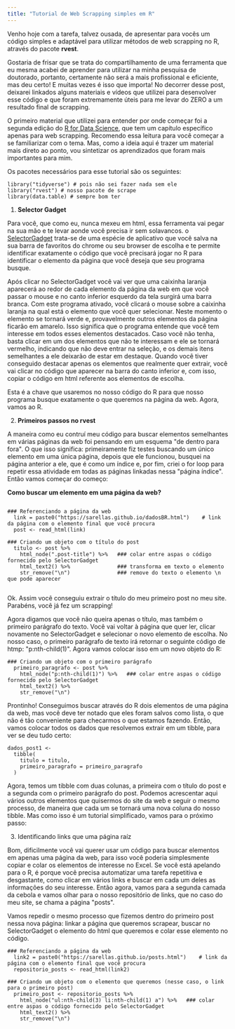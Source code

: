 ```yaml
---
title: "Tutorial de Web Scrapping simples em R"
---
```


Venho hoje com a tarefa, talvez ousada, de apresentar para vocês um código simples e adaptável para utilizar métodos de web scrapping no R, através do pacote **rvest**.

Gostaria de frisar que se trata do compartilhamento de uma ferramenta que eu mesma acabei de aprender para utilizar na minha pesquisa de doutorado, portanto, certamente não será a mais profissional e eficiente, mas deu certo! E muitas vezes é isso que importa! 
No decorrer desse post, deixarei linkados alguns materiais e vídeos que utilizei para desenvolver esse código e que foram extremamente úteis para me levar do ZERO a um resultado final de scrapping.

O primeiro material que utilizei para entender por onde começar foi a segunda edição do [R for Data Science](https://r4ds.hadley.nz/webscraping), que tem um capítulo específico apenas para web scrapping. Recomendo essa leitura para você começar a se familiarizar com o tema. Mas, como a ideia aqui é trazer um material mais direto ao ponto, vou sintetizar os aprendizados que foram mais importantes para mim. 

Os pacotes necessários para esse tutorial são os seguintes:

```{r}
library("tidyverse") # pois não sei fazer nada sem ele
library("rvest") # nosso pacote de scrape
library(data.table) # sempre bom ter
```

1. **Selector Gadget**

Para você, que como eu, nunca mexeu em html, essa ferramenta vai pegar na sua mão e te levar aonde você precisa ir sem solavancos. o [SelectorGadget](https://rvest.tidyverse.org/articles/selectorgadget.html) trata-se de uma espécie de aplicativo que você salva na sua barra de favoritos do chrome ou seu browser de escolha e te permite identificar exatamente o código que você precisará jogar no R para identificar o elemento da página que você deseja que seu programa busque. 

Após clicar no SelectorGadget você vai ver que uma caixinha laranja aparecerá ao redor de cada elemento da página da web em que você passar o mouse e no canto inferior esquerdo da tela surgirá uma barra branca. Com este programa ativado, você clicará o mouse sobre a caixinha laranja na qual está o elemento que você quer selecionar. Neste momento o elemento se tornará verde e, provavelmente outros elementos da página ficarão em amarelo. Isso significa que o programa entende que você tem interesse em todos esses elementos destacados. Caso você não tenha, basta clicar em um dos elementos que não te interessam e ele se tornará vermelho, indicando que não deve entrar na seleção, e os demais itens semelhantes a ele deixarão de estar em destaque. Quando você tiver conseguido destacar apenas os elementos que realmente quer extrair, você vai clicar no código que aparecer na barra do canto inferior e, com isso, copiar o código em html referente aos elementos de escolha. 

Esta é a chave que usaremos no nosso código do R para que nosso programa busque exatamente o que queremos na página da web. Agora, vamos ao R.

2. **Primeiros passos no rvest**

A maneira como eu contruí meu código para buscar elementos semelhantes em várias páginas da web foi pensando em um esquema "de dentro para fora". O que isso significa: primeiramente fiz testes buscando um único elemento em uma única página, depois que ele funcionou, busquei na página anterior a ele, que é como um índice e, por fim, criei o for loop para repetir essa atividade em todas as páginas linkadas nessa "página índice". Então vamos começar do começo:

**Como buscar um elemento em uma página da web?**

```

### Referenciando a página da web
  link = paste0("https://sarellas.github.io/dadosBR.html")    # link da página com o elemento final que você procura
  post <- read_html(link)

### Criando um objeto com o título do post
  titulo <- post %>% 
    html_node(".post-title") %>%   ### colar entre aspas o código fornecido pelo SelectorGadget
    html_text2() %>%               ### transforma em texto o elemento
    str_remove("\n")               ### remove do texto o elemento \n que pode aparecer
  
```

Ok. Assim você conseguiu extrair o título do meu primeiro post no meu site. Parabéns, você já fez um scrapping! 

Agora digamos que você não queira apenas o título, mas também o primeiro parágrafo do texto. Você vai voltar à página que quer ler, clicar novamente no SelectorGadget e selecionar o novo elemento de escolha. No nosso caso, o primeiro parágrafo de texto irá retornar o seguinte código de htmp: "p:nth-child(1)". Agora vamos colocar isso em um novo objeto do R:

```
### Criando um objeto com o primeiro parágrafo 
  primeiro_paragrafo <- post %>% 
    html_node("p:nth-child(1)") %>%   ### colar entre aspas o código fornecido pelo SelectorGadget
    html_text2() %>%               
    str_remove("\n")               
```

Prontinho! Conseguimos buscar através do R dois elementos de uma página da web, mas você deve ter notado que eles foram salvos como lista, o que não é tão conveniente para checarmos o que estamos fazendo. Então, vamos colocar todos os dados que resolvemos extrair em um tibble, para ver se deu tudo certo:

```
dados_post1 <-
  tibble(
    titulo = titulo,
    primeiro_paragrafo = primeiro_paragrafo
  )
```

Agora, temos um tibble com duas colunas, a primeira com o título do post e a segunda com o primeiro parágrafo do post. Podemos acrescentar aqui vários outros elementos que quisermos do site da web e seguir o mesmo processo, de maneira que cada um se tornará uma nova coluna do nosso tibble. Mas como isso é um tutorial simplificado, vamos para o próximo passo:

3. Identificando links que uma página raíz

Bom, dificilmente você vai querer usar um código para buscar elementos em apenas uma página da web, para isso você poderia simplesmente copiar e colar os elementos de interesse no Excel. Se você está apelando para o R, é porque você precisa automatizar uma tarefa repetitiva e desgastante, como clicar em vários links e buscar em cada um deles as informações do seu interesse. Então agora, vamos para a segunda camada da cebola e vamos olhar para o nosso repositório de links, que no caso do meu site, se chama a página "posts".

Vamos repedir o mesmo processo que fizemos dentro do primeiro post nessa nova página: linkar a página que queremos scrapear, buscar no SelectorGadget o elemento do html que queremos e colar esse elemento no código. 

```
### Referenciando a página da web
  link2 = paste0("https://sarellas.github.io/posts.html")    # link da página com o elemento final que você procura
  repositorio_posts <- read_html(link2)

### Criando um objeto com o elemento que queremos (nesse caso, o link para o primeiro post)
  primeiro_post <- repositorio_posts %>% 
    html_node("ul:nth-child(3) li:nth-child(1) a") %>%   ### colar entre aspas o código fornecido pelo SelectorGadget
    html_text2() %>%              
    str_remove("\n")               
```




